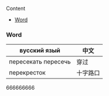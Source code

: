 Content

- [Word](#word)

### Word

| вусский язый        | 中文   |
|---------------------|------|
| пересекать пересечь | 穿过   |
| перекресток         | 十字路口 |

666666666